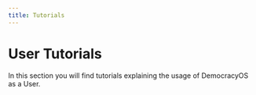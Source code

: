 ```yaml
---
title: Tutorials
---
```


# User Tutorials

In this section you will find tutorials explaining the usage of DemocracyOS as a User.
